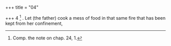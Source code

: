 +++
title = "04"

+++
4 [^2] . Let (the father) cook a mess of food in that same fire that has been kept from her confinement,


[^2]:  Comp. the note on chap. 24, 1.
